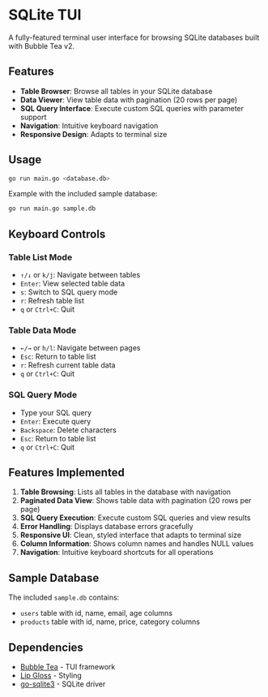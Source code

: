 # SQLite TUI

A fully-featured terminal user interface for browsing SQLite databases built with Bubble Tea v2.

## Features

- **Table Browser**: Browse all tables in your SQLite database
- **Data Viewer**: View table data with pagination (20 rows per page)
- **SQL Query Interface**: Execute custom SQL queries with parameter support
- **Navigation**: Intuitive keyboard navigation
- **Responsive Design**: Adapts to terminal size

## Usage

```bash
go run main.go <database.db>
```

Example with the included sample database:
```bash
go run main.go sample.db
```

## Keyboard Controls

### Table List Mode
- `↑/↓` or `k/j`: Navigate between tables
- `Enter`: View selected table data
- `s`: Switch to SQL query mode
- `r`: Refresh table list
- `q` or `Ctrl+C`: Quit

### Table Data Mode
- `←/→` or `h/l`: Navigate between pages
- `Esc`: Return to table list
- `r`: Refresh current table data
- `q` or `Ctrl+C`: Quit

### SQL Query Mode
- Type your SQL query
- `Enter`: Execute query
- `Backspace`: Delete characters
- `Esc`: Return to table list
- `q` or `Ctrl+C`: Quit

## Features Implemented

1. **Table Browsing**: Lists all tables in the database with navigation
2. **Paginated Data View**: Shows table data with pagination (20 rows per page)
3. **SQL Query Execution**: Execute custom SQL queries and view results
4. **Error Handling**: Displays database errors gracefully
5. **Responsive UI**: Clean, styled interface that adapts to terminal size
6. **Column Information**: Shows column names and handles NULL values
7. **Navigation**: Intuitive keyboard shortcuts for all operations

## Sample Database

The included `sample.db` contains:
- `users` table with id, name, email, age columns
- `products` table with id, name, price, category columns

## Dependencies

- [Bubble Tea](https://github.com/charmbracelet/bubbletea) - TUI framework
- [Lip Gloss](https://github.com/charmbracelet/lipgloss) - Styling
- [go-sqlite3](https://github.com/mattn/go-sqlite3) - SQLite driver